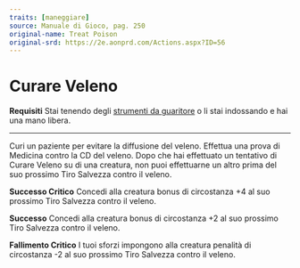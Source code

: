 ```yaml
---
traits: [maneggiare]
source: Manuale di Gioco, pag. 250
original-name: Treat Poison
original-srd: https://2e.aonprd.com/Actions.aspx?ID=56
---
```


# Curare Veleno

**Requisiti** Stai tenendo degli
[strumenti da guaritore](/equipaggiamento/equipaggiamenti-da-avventura/strumenti-da-guaritore)
o li stai indossando e hai una mano libera.

---

Curi un paziente per evitare la diffusione del veleno. Effettua una prova di
Medicina contro la CD del veleno. Dopo che hai effettuato un tentativo di Curare
Veleno su di una creatura, non puoi effettuarne un altro prima del suo prossimo
Tiro Salvezza contro il veleno.

**Successo Critico** Concedi alla creatura bonus di circostanza +4 al suo
prossimo Tiro Salvezza contro il veleno.

**Successo** Concedi alla creatura bonus di circostanza +2 al suo prossimo Tiro
Salvezza contro il veleno.

**Fallimento Critico** I tuoi sforzi impongono alla creatura penalità di
circostanza -2 al suo prossimo Tiro Salvezza contro il veleno.
